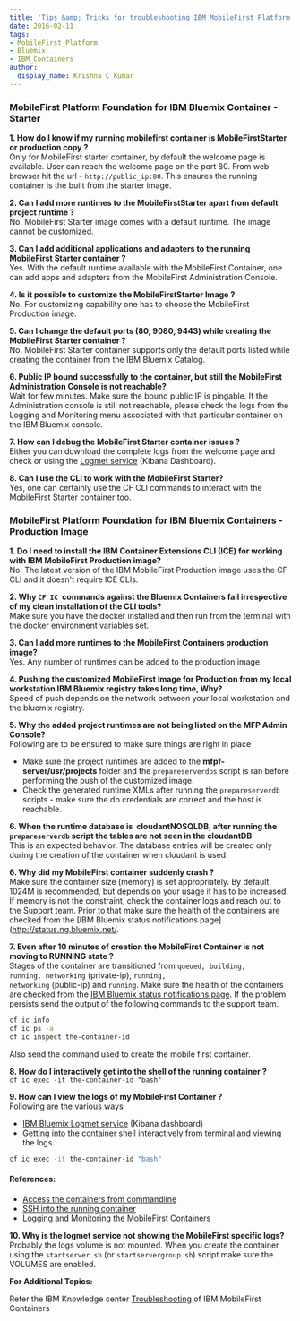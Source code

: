 ```yaml
---
title: 'Tips &amp; Tricks for troubleshooting IBM MobileFirst Platform Foundation Containers on IBM Bluemix'
date: 2016-02-11
tags:
- MobileFirst_Platform
- Bluemix
- IBM_Containers
author:
  display_name: Krishna C Kumar
---
```


### MobileFirst Platform Foundation for IBM Bluemix Container - Starter

**1. How do I know if my running mobilefirst container is MobileFirstStarter or production copy ?**  
Only for MobileFirst starter container, by default the welcome page is available. User can reach the welcome page on the port 80. From web browser hit the url - <code>http://public_ip:80</code>. This ensures the running container is the built from the starter image.

**2. Can I add more runtimes to the MobileFirstStarter apart from default project runtime ?**  
No. MobileFirst Starter image comes with a default runtime. The image cannot be customized.

**3. Can I add additional applications and adapters to the running MobileFirst Starter container ?**  
Yes. With the default runtime available with the MobileFirst Container, one can add apps and adapters from the MobileFirst Administration Console.

**4. Is it possible to customize the MobileFirstStarter Image ?**  
No. For customizing capability one has to choose the MobileFirst Production image.

**5. Can I change the default ports (80, 9080, 9443) while creating the MobileFirst Starter container ?**  
No. MobileFirst Starter container supports only the default ports listed while creating the container from the IBM Bluemix Catalog.

**6. Public IP bound successfully to the container, but still the MobileFirst Administration Console is not reachable?**  
Wait for few minutes. Make sure the bound public IP is pingable. If the Administration console is still not reachable, please check the logs from the Logging and Monitoring menu associated with that particular container on the IBM Bluemix console.

**7. How can I debug the MobileFirst Starter container issues ?**  
Either you can download the complete logs from the welcome page and check or using the [Logmet service](https://logmet.ng.bluemix.net) (Kibana Dashboard).

**8. Can I use the CLI to work with the MobileFirst Starter?**  
Yes, one can certainly use the CF CLI commands to interact with the MobileFirst Starter container too.

### MobileFirst Platform Foundation for IBM Bluemix Containers - Production Image

**1. Do I need to install the IBM Container Extensions CLI (ICE) for working with IBM MobileFirst Production image?**  
No. The latest version of the IBM MobileFirst Production image uses the CF CLI and it doesn't require ICE CLIs.

**2. Why <code>CF IC </code>commands against the Bluemix Containers fail irrespective of my clean installation of the CLI tools?**  
Make sure you have the docker installed and then run from the terminal with the docker environment variables set.

**3. Can I add more runtimes to the MobileFirst Containers production image?**  
Yes. Any number of runtimes can be added to the production image.

**4. Pushing the customized MobileFirst Image for Production from my local workstation IBM Bluemix registry takes long time, Why?**  
Speed of push depends on the network between your local workstation and the bluemix registry.

**5. Why the added project runtimes are not being listed on the MFP Admin Console?**  
Following are to be ensured to make sure things are right in place


* Make sure the project runtimes are added to the **mfpf-server/usr/projects** folder and the <code>prepareserverdbs</code> script is ran before performing the push of the customized image.
* Check the generated runtime XMLs after running the <code>prepareserverdb</code> scripts - make sure the db credentials are correct and the host is reachable.


**6. When the runtime database is&nbsp; cloudantNOSQLDB, after running the <code>prepareserverdb</code> script the tables are not seen in the cloudantDB**  
This is an expected behavior. The database entries will be created only during the creation of the container when cloudant is used. &nbsp;

**6. Why did my MobileFirst container suddenly crash ?**  
Make sure the container size (memory) is set appropriately. By default 1024M is recommended, but depends on your usage it has to be increased. If memory is not the constraint, check the container logs and reach out to the Support team. Prior to that make sure the health of the containers are checked from the [IBM Bluemix status notifications page](http://status.ng.bluemix.net/.

**7. Even after 10 minutes of creation the MobileFirst Container is not moving to RUNNING state ?**  
Stages of the container are transitioned from <code>queued, building, running, networking</code> (private-ip), <code>running, networking</code>  (public-ip) and <code>running</code>. Make sure the health of the containers are checked from the [IBM Bluemix status notifications page](http://status.ng.bluemix.net/). If the problem persists send the output of the following commands to the support team.  

```bash
cf ic info  
cf ic ps -a  
cf ic inspect the-container-id
```

Also send the command used to create the mobile first container.

**8. How do I interactively get into the shell of the running container ?**  
<code>cf ic exec -it the-container-id "bash"</code>

**9. How can I view the logs of my MobileFirst Container ?**  
Following are the various ways

* [IBM Bluemix Logmet service](https://logmet.ng.bluemix.net) (Kibana dashboard)
* Getting into the container shell interactively from terminal and viewing the logs.

```bash
cf ic exec -it the-container-id "bash"
```

#### References:
 
 * [Access the containers from commandline](http://www-01.ibm.com/support/knowledgecenter/SSHS8R_7.1.0/com.ibm.worklight.deploy.doc/deploy/t_cli_for_container_logs.html?lang=en)
 * [SSH into the running container](http://www-01.ibm.com/support/knowledgecenter/api/content/SSHS8R_7.1.0/com.ibm.worklight.deploy.doc/deploy/t_ssh_for_container_logs.html?locale=en)
 * [Logging and Monitoring the MobileFirst Containers](http://www-01.ibm.com/support/knowledgecenter/SSHS8R_7.1.0/com.ibm.worklight.deploy.doc/deploy/r_log_monitor_containers.html?lang=en)

**10. Why is the logmet service not showing the MobileFirst specific logs?**  
Probably the logs volume is not mounted. When you create the container using the <code>startserver.sh</code> (or <code>startservergroup.sh</code>) script make sure the VOLUMES are enabled.

**For Additional Topics:**

Refer the IBM Knowledge center  [Troubleshooting](http://www-01.ibm.com/support/knowledgecenter/SSHS8R_7.1.0/com.ibm.worklight.deploy.doc/deploy/r_ts_containers.html?lang=en) of IBM MobileFirst Containers
